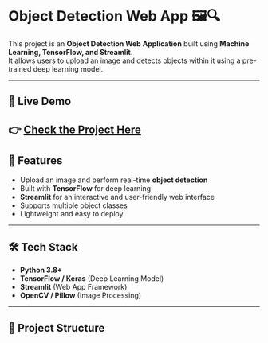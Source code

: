 # Object Detection Web App 🖼️🔍

This project is an **Object Detection Web Application** built using **Machine Learning, TensorFlow, and Streamlit**.  
It allows users to upload an image and detects objects within it using a pre-trained deep learning model.

---

## 🔗 Live Demo
👉 [Check the Project Here](https://object-det.streamlit.app/)  
---

## 🚀 Features
- Upload an image and perform real-time **object detection**  
- Built with **TensorFlow** for deep learning  
- **Streamlit** for an interactive and user-friendly web interface  
- Supports multiple object classes  
- Lightweight and easy to deploy  

---

## 🛠️ Tech Stack
- **Python 3.8+**  
- **TensorFlow / Keras** (Deep Learning Model)  
- **Streamlit** (Web App Framework)  
- **OpenCV / Pillow** (Image Processing)  

---

## 📂 Project Structure
